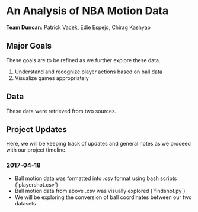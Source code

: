 # An Analysis of NBA Motion Data
<b>Team Duncan</b>: Patrick Vacek, Edie Espejo, Chirag Kashyap


## Major Goals
These goals are to be refined as we further explore these data.
<ol>
<li>Understand and recognize player actions based on ball data</li>
<li>Visualize games appropriately</li>
</ol>

## Data
These data were retrieved from two sources.

## Project Updates
Here, we will be keeping track of updates and general notes as we proceed with our project timeline.

### 2017-04-18
<ul>
<li>Ball motion data was formatted into .csv format using bash scripts (`playershot.csv`)</li>
<li>Ball motion data from above .csv was visually explored (`findshot.py`)</li>
<li>We will be exploring the conversion of ball coordinates between our two datasets</li>
</ul>
